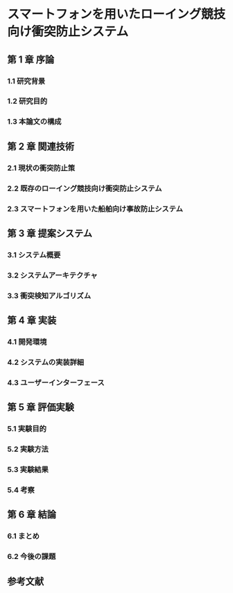 # スマートフォンを用いたローイング競技向け衝突防止システム

## 第 1 章 序論

### 1.1 研究背景

### 1.2 研究目的

### 1.3 本論文の構成

## 第 2 章 関連技術

### 2.1 現状の衝突防止策

### 2.2 既存のローイング競技向け衝突防止システム

### 2.3 スマートフォンを用いた船舶向け事故防止システム

## 第 3 章 提案システム

### 3.1 システム概要

### 3.2 システムアーキテクチャ

### 3.3 衝突検知アルゴリズム

## 第 4 章 実装

### 4.1 開発環境

### 4.2 システムの実装詳細

### 4.3 ユーザーインターフェース

## 第 5 章 評価実験

### 5.1 実験目的

### 5.2 実験方法

### 5.3 実験結果

### 5.4 考察

## 第 6 章 結論

### 6.1 まとめ

### 6.2 今後の課題

## 参考文献
